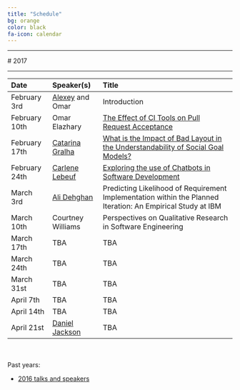 ```yaml
---
title: "Schedule"
bg: orange
color: black
fa-icon: calendar
---
```


<hr>
# 2017
<hr>

| Date | Speaker(s) | Title |
|:---------|:-----------|:---------|
| February 3rd  | [Alexey](http://alexeyza.com/) and Omar | Introduction |
| February 10th | Omar Elazhary | [The Effect of CI Tools on Pull Request Acceptance](/slides/OmarElazhary_CI_and_Contributions.pdf) |
| February 17th | [Catarina Gralha](http://microlina.github.io/) | [What is the Impact of Bad Layout in the Understandability of Social Goal Models?](/slides/CatarinaGralha_LayoutUnderstandability.pdf) |
| February 24th | [Carlene Lebeuf](http://clebeuf.com/) | [Exploring the use of Chatbots in Software Development](/slides/CarleneLebeuf_BotsFrictionPoints.pdf) |
| March 3rd | [Ali Dehghan](http://thesegalgroup.org/people/ali-dehghan/) | Predicting Likelihood of Requirement Implementation within the Planned Iteration: An Empirical Study at IBM |
| March 10th | Courtney Williams | Perspectives on Qualitative Research in Software Engineering |
| March 17th | TBA | TBA |
| March 24th | TBA | TBA |
| March 31st | TBA | TBA |
| April 7th | TBA | TBA |
| April 14th | TBA | TBA |
| April 21st | [Daniel Jackson](http://people.csail.mit.edu/dnj/) | TBA |

<br><br>
Past years:

- [2016 talks and speakers](/2016)

